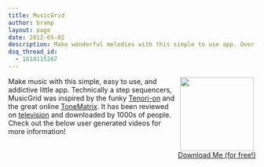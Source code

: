 ```yaml
---
title: MusicGrid
author: bramp
layout: page
date: 2012-05-02
description: Make wonderful melodies with this simple to use app. Over a million people have downloaded MusicGrid, with a 4.8/5 average rating on the Play store.
dsq_thread_id:
  - 1614115267
---
```

<div style="float: right; text-align: center;">
  <a href="https://play.google.com/store/apps/details?id=net.bramp.musicgrid"><img src="http://chart.apis.google.com/chart?cht=qr&chs=150x150&chl=https://play.google.com/store/apps/details?id=net.bramp.musicgrid" alt="" width="150" height="150" /><br /> Download Me (for free!)<br /> </a>
</div>

Make music with this simple, easy to use, and addictive little app. Technically a step sequencers, MusicGrid was inspired by the funky [Tenori-on][1] and the great online [ToneMatrix][2]. It has been reviewed on [television][3] and downloaded by 1000s of people. Check out the below user generated videos for more information!

 [1]: http://www.global.yamaha.com/tenori-on/
 [2]: http://lab.andre-michelle.com/JwUQ&sig2=M5U9nzjbsQdyvpgC0qg86g
 [3]: http://news.bbc.co.uk/2/hi/programmes/click_online/9451965.stm
